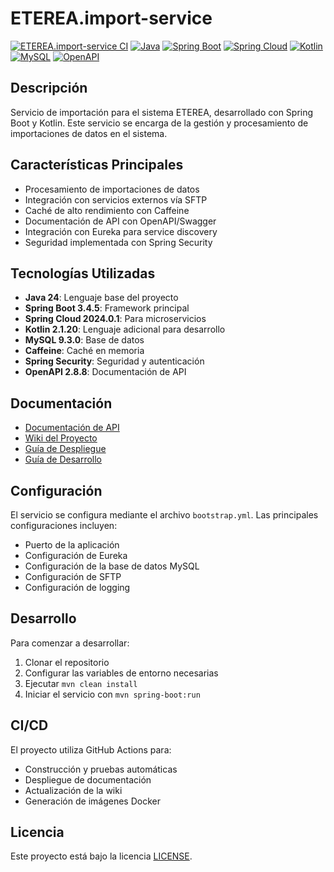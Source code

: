 # ETEREA.import-service

[![ETEREA.import-service CI](https://github.com/ETEREA-services/ETEREA.import-service/actions/workflows/maven.yml/badge.svg?branch=main)](https://github.com/ETEREA-services/ETEREA.import-service/actions/workflows/maven.yml)
[![Java](https://img.shields.io/badge/Java-24-blue.svg)](https://www.java.com)
[![Spring Boot](https://img.shields.io/badge/Spring%20Boot-3.4.5-green.svg)](https://spring.io/projects/spring-boot)
[![Spring Cloud](https://img.shields.io/badge/Spring%20Cloud-2024.0.1-blue.svg)](https://spring.io/projects/spring-cloud)
[![Kotlin](https://img.shields.io/badge/Kotlin-2.1.20-purple.svg)](https://kotlinlang.org)
[![MySQL](https://img.shields.io/badge/MySQL-9.3.0-blue.svg)](https://www.mysql.com)
[![OpenAPI](https://img.shields.io/badge/OpenAPI-2.8.8-green.svg)](https://www.openapis.org)

## Descripción

Servicio de importación para el sistema ETEREA, desarrollado con Spring Boot y Kotlin. Este servicio se encarga de la gestión y procesamiento de importaciones de datos en el sistema.

## Características Principales

- Procesamiento de importaciones de datos
- Integración con servicios externos vía SFTP
- Caché de alto rendimiento con Caffeine
- Documentación de API con OpenAPI/Swagger
- Integración con Eureka para service discovery
- Seguridad implementada con Spring Security

## Tecnologías Utilizadas

- **Java 24**: Lenguaje base del proyecto
- **Spring Boot 3.4.5**: Framework principal
- **Spring Cloud 2024.0.1**: Para microservicios
- **Kotlin 2.1.20**: Lenguaje adicional para desarrollo
- **MySQL 9.3.0**: Base de datos
- **Caffeine**: Caché en memoria
- **Spring Security**: Seguridad y autenticación
- **OpenAPI 2.8.8**: Documentación de API

## Documentación

- [Documentación de API](https://eterea-services.github.io/ETEREA.import-service/)
- [Wiki del Proyecto](https://github.com/ETEREA-services/ETEREA.import-service/wiki)
- [Guía de Despliegue](https://eterea-services.github.io/ETEREA.import-service/deployment-guide.html)
- [Guía de Desarrollo](https://eterea-services.github.io/ETEREA.import-service/development-guide.html)

## Configuración

El servicio se configura mediante el archivo `bootstrap.yml`. Las principales configuraciones incluyen:

- Puerto de la aplicación
- Configuración de Eureka
- Configuración de la base de datos MySQL
- Configuración de SFTP
- Configuración de logging

## Desarrollo

Para comenzar a desarrollar:

1. Clonar el repositorio
2. Configurar las variables de entorno necesarias
3. Ejecutar `mvn clean install`
4. Iniciar el servicio con `mvn spring-boot:run`

## CI/CD

El proyecto utiliza GitHub Actions para:
- Construcción y pruebas automáticas
- Despliegue de documentación
- Actualización de la wiki
- Generación de imágenes Docker

## Licencia

Este proyecto está bajo la licencia [LICENSE](LICENSE).
